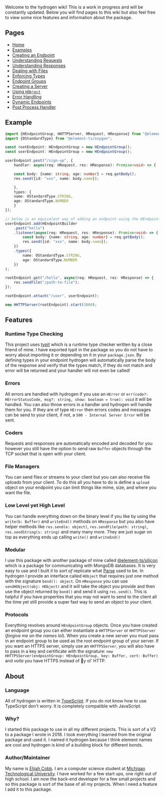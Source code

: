 Welcome to the hydrogen wiki! This is a work in progress and will be constantly updated. Below you will find pages to this wiki but also feel free to view some nice features and information about the package.

## Pages
* [Home](https://github.com/element-ts/hydrogen/wiki/Home)
* [Examples](https://github.com/element-ts/hydrogen/wiki/Example)
* [Creating an Endpoint](https://github.com/element-ts/hydrogen/wiki/Endpoint)
* [Understanding Requests](https://github.com/element-ts/hydrogen/wiki/Requests)
* [Understanding Responses](https://github.com/element-ts/hydrogen/wiki/Responses)
* [Dealing with Files](https://github.com/element-ts/hydrogen/wiki/Files)
* [Enforcing Types](https://github.com/element-ts/hydrogen/wiki/Types)
* [Endpoint Groups](https://github.com/element-ts/hydrogen/wiki/Groups)
* [Creating a Server](https://github.com/element-ts/hydrogen/wiki/Server)
* [Using `HObject`](https://github.com/element-ts/hydrogen/wiki/HObject)
* [Error Handling](https://github.com/element-ts/hydrogen/wiki/Error)
* [Dynamic Endpoints](https://github.com/element-ts/hydrogen/wiki/Dynamic)
* [Post Process Handler](https://github.com/element-ts/hydrogen/wiki/PostProcessHandler)

## Example
```typescript
import {HEndpointGroup, HHTTPServer, HRequest, HResponse} from "@element-ts/hydrogen";
import {OStandardType} from "@element-ts/oxygen";

const rootEndpoint: HEndpointGroup = new HEndpointGroup();
const userEndpoint: HEndpointGroup = new HEndpointGroup();

userEndpoint.post("/sign-up", {
    handler: async(req: HRequest, res: HResponse): Promise<void> => {

	const body: {name: string, age: number} = req.getBody();
	res.send({id: "xxx", name: body.name});

    },
    types: {
	name: OStandardType.STRING,
	age: OStandardType.NUMBER
    }
});

// below is an equivalent way of adding an endpoint using the HEndpointBuilder
userEndpoint.add(HEndpointBuilder
    .post("hello")
    .listener(async(req: HRequest, res: HResponse): Promise<void> => {
        const body: {name: string, age: number} = req.getBody();
        res.send({id: "xxx", name: body.name});
    })
    .types({
        name: OStandardType.STRING,
        age: OStandardType.NUMBER
    })
);

rootEndpoint.get("/hello", async(req: HRequest, res: HResponse) => {
    res.sendFile("/path-to-file");
});

rootEndpoint.attach("/user", userEndpoint);

new HHTTPServer(rootEndpoint).start(3000);
```

## Features

### Runtime Type Checking
This project uses [typit](https://www.npmjs.com/package/typit) which is a runtime type checker written by a close friend of mine. I have exported typit in the package so you do not have to worry about importing it or depending on it in your `package.json`. By defining types in your endpoint hydrogen will automatically parse the body of the response and verify that the types match, if they do not match and error will be returned and your handler will not even be called!

### Errors
All errors are handled with hydrogen if you use an `HError` or `err(code?: HErrorStatusCode, msg?: string, show: boolean = true): void` it will be handled. You can also throw errors in a handler and hydrogen will handle them for you. If they are of type `HError` then errors codes and messages can be send to your client, if not, a `500 - Internal Server Error` will be sent.

### Coders
Requests and responses are automatically encoded and decoded for you however you still have the option to send raw `Buffer` objects through the TCP socket that is open with your client.

### File Managers
You can send files or streams to your client but you can also receive file uploads from your client. To do this all you have to do is define a `upload` object on your endpoint you can limit things like mime, size, and where you want the file.

### Low Level yet High Level
You can handle everything down on the binary level if you like by using the `write(b: Buffer)` and `writeEnd()` methods on `HResponse` but you also have helper methods like `res.send(o: object)`, `res.sendFile(path: string)`, `res.sendString(s: string)` and many many more. They are just sugar on top as everything ends up calling `write()` and `writeEnd()`

### Modular
I use this package with another package of mine called [@element-ts/silicon](https://www.npmjs.com/package/@element-ts/silicon) which is a package for communicating with MongoDB databases. It is very easy to use and I built it to *sort of* replicate what [Parse](https://parseplatform.org/) used to be. In hydrogen I provide an interface called `HObject` that requires just one method with the signature `bond(): object`. On `HResponse` you can use `sendHObject(obj: HObject)` and it will take the object you provide and then use the object returned by `bond()` and send it using `res.send()`. This is helpful if you have properties that you may not want to send to the client all the time yet still provide a super fast way to send an object to your client.

### Protocols
Everything revolves around `HEndpointGroup` objects. Once you have created an endpoint group you can either instantiate a `HHTTPServer` or `HHTTPSServer` (*forgive me on the names lol*). When you create a new server you must pass in an endpoint group to be used as the root endpoint group of your server. If you want an HTTPS server, simply use an `HHTTPSServer`, you will also have to pass in a key and certificate with the signature: `new HHTTPSServer(endpointGroup: HEndpointGroup, key: Buffer, cert: Buffer)` and *voila* you have HTTPS instead of :shit:y ol' HTTP.

## About

### Language
All of hydrogen is written in [TypeScript](https://www.typescriptlang.org). If you do not know how to use TypeScript don't worry. It is completely compatible with JavaScript.

### Why?
I started this package to use in all my different projects. This is sort of a V2 to a package I wrote in 2018. I took everything I learned from the original package and used it. I named it hydrogen because I think element names are cool and hydrogen is kind of a building block for different bonds.

### Author/Maintainer
My name is [Elijah Cobb](https://elijahcobb.com). I am a computer science student at [Michigan Technological University](https://mtu.edu). I have worked for a few start ups, one right out of high school. I am now the back-end developer for a few small projects and so this package is sort of the base of all my projects. When I need a feature I add it to this package.